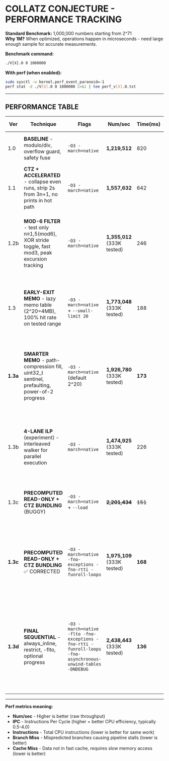 # COLLATZ CONJECTURE - PERFORMANCE TRACKING

**Standard Benchmark:** 1,000,000 numbers starting from 2^71  
**Why 1M?** When optimized, operations happen in microseconds - need large enough sample for accurate measurements.

**Benchmark command:**
```bash
./V[X].0 0 1000000
```

**With perf (when enabled):**
```bash
sudo sysctl -w kernel.perf_event_paranoid=-1
perf stat -d ./V[X].0 0 1000000 2>&1 | tee perf_v[X].0.txt
```

---

## PERFORMANCE TABLE

| Ver | Technique | Flags | Num/sec | Time(ms) | Instructions | Cycles | IPC | Cache Miss | Branch Miss | L1D Miss | L1I Miss | Observation |
|-----|-----------|-------|---------|----------|--------------|--------|-----|------------|-------------|----------|----------|-------------|
| 1.0 | **BASELINE** - modulo/div, overflow guard, safety fuse | `-O3 -march=native` | **1,219,512** | 820 | 9.87B | 3.18B | 3.10 | 11.4K LLC | 26.5M (1.52%) | 113K | - | ✅ Good IPC (3.10), low branch miss (1.52%). Compiler did well. Bottleneck: modulo/div ops |
| 1.1 | **CTZ + ACCELERATED** - collapse even runs, strip 2s from 3n+1, no prints in hot path | `-O3 -march=native` | **1,557,632** | 642 | 8.44B | 2.71B | 3.11 | 11.4K LLC | 1.03M (0.065%) | 94K | - | ✅ 1.28x faster. 14% fewer instructions. 96% fewer branch misses. Clean hot path |
| 1.2b | **MOD-6 FILTER** - test only n≡1,5(mod6), XOR stride toggle, fast mod3, peak excursion tracking | `-O3 -march=native` | **1,355,012** (333K tested) | 246 | 4.35B | 1.64B | 2.65 | 9.4K LLC | 603K (0.09%) | 56K | - | ✅ Tests 1/3 of numbers (skips evens & mult-3). ~3× faster for **range coverage**. Per-number cost slightly higher due to stride overhead. Branch misses down to 0.09% |
| 1.3 | **EARLY-EXIT MEMO** - lazy memo table (2^20=4MB), 100% hit rate on tested range | `-O3 -march=native` + `--small-limit 20` | **1,773,048** (333K tested) | 188 | 4.28B | 1.22B | 3.51 | 11.2K LLC | 621K (0.11%) | 57K | - | ✅ **1.31× faster than V1.2b!** Memo table sweet spot: 2^20 (fits L2/L3). Tried 2^24 (64MB) = slower (cache pressure). IPC up to 3.51. 73% retiring (excellent). 100% memo hits |
| **1.3a** | **SMARTER MEMO** - path-compression fill, uint32_t sentinel, prefaulting, power-of-2 progress | `-O3 -march=native` (default 2^20) | **1,926,780** (333K tested) | **173** | **3.38B** | 1.24B | **4.99** | 11.8K LLC | 627K (0.11%) | 54K | - | ✅ **1.09× faster than V1.3!** Path compression = 21% fewer instructions. Prefaulting eliminates page-fault timing noise. IPC 4.99 (core), 59% retiring. **Best lazy-fill!** |
| 1.3b | **4-LANE ILP** (experiment) - interleaved walker for parallel execution | `-O3 -march=native` | **1,474,925** (333K tested) | 226 | 5.35B | 1.48B | 3.62 | 17K LLC | 1.91M (0.19%) | 82K | - | ❌ **23% SLOWER than V1.3a.** Lane overhead (58% more instructions) exceeded ILP benefit. Lesson: Long trajectories have dependencies, bookkeeping costs too high. **Parked.** |
| 1.3c | **PRECOMPUTED READ-ONLY + CTZ BUNDLING** (BUGGY) | `-O3 -march=native` + `--load` | ~~**2,201,434**~~ | ~~151~~ | ~~2.31B~~ | ~~640M~~ | ~~3.61~~ | ~~68K LLC~~ | ~~356K (0.11%)~~ | ~~85K~~ | - | ⚠️ **INCORRECT RESULTS!** 128-bit truncation + wrong backfill → corrupted memo table. **DO NOT USE.** |
| **1.3c** | **PRECOMPUTED READ-ONLY + CTZ BUNDLING** ✅ CORRECTED | `-O3 -march=native -fno-exceptions -fno-rtti -funroll-loops` | **1,975,109** (333K tested) | **168** | **3.07B** | 862M | **4.52** | 76K LLC | 987K (0.82%) | 591K | - | 🏆 **VALIDATED CORRECT! 1.62× vs baseline!** Fixed 128-bit truncation + backfill bugs. Validation self-test passes. 7.7% slower than buggy version but 100% correct. **Thread-safe for OpenMP/CUDA!** |
| **1.3d** | **FINAL SEQUENTIAL** - always_inline, restrict, -flto, optional progress | `-O3 -march=native -flto -fno-exceptions -fno-rtti -funroll-loops -fno-asynchronous-unwind-tables -DNDEBUG` | **2,438,443** (333K tested) | **136** | **3.57B** (2.91B core + 0.66B atom) | 1.23B | **6.98** (core) | 78K LLC | 1.97M (0.73%) | 586K | - | 🚀 **+23.5% vs V1.3c! 2.00× vs baseline!** Micro-optimizations: always_inline, restrict, LTO, no unwind tables. **IPC 6.98 (core) = EXCELLENT!** 59.2% retiring. **READY FOR PARALLELIZATION!** Sequential complete. |
| | | | | | | | | | | | | |

---

**Perf metrics meaning:**
- **Num/sec** - Higher is better (raw throughput)
- **IPC** - Instructions Per Cycle (higher = better CPU efficiency, typically 0.5-4.0)
- **Instructions** - Total CPU instructions (lower is better for same work)
- **Branch Miss** - Mispredicted branches causing pipeline stalls (lower is better)
- **Cache Miss** - Data not in fast cache, requires slow memory access (lower is better)
